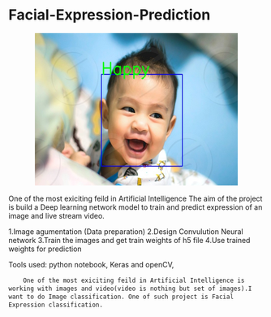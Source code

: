 # Facial-Expression-Prediction
<p align="center">
<img src = "output/image2.jpg" width = 400 height=300>
</p>


      
   
   One of the most exiciting feild in Artificial Intelligence
The aim of the project is build a Deep learning network model to train and predict expression of an image and live stream video.
     

1.Image agumentation (Data preparation)
2.Design Convulution Neural network
3.Train the images and get train weights of h5 file
4.Use trained weights for prediction

Tools used: 
       python notebook, Keras and openCV,
       
        One of the most exiciting feild in Artificial Intelligence is working with images and video(video is nothing but set of images).I want to do Image classification. One of such project is Facial Expression classification.  
       
           

      
